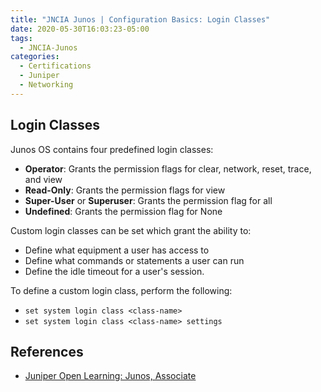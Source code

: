 ```yaml
---
title: "JNCIA Junos | Configuration Basics: Login Classes"
date: 2020-05-30T16:03:23-05:00
tags:
  - JNCIA-Junos
categories:
  - Certifications
  - Juniper
  - Networking
---
```

## Login Classes

Junos OS contains four predefined login classes:

* **Operator**: Grants the permission flags for clear, network, reset, trace, and view
* **Read-Only**: Grants the permission flags for view
* **Super-User** or **Superuser**: Grants the permission flag for all
* **Undefined**: Grants the permission flag for None

Custom login classes can be set which grant the ability to:

* Define what equipment a user has access to
* Define what commands or statements a user can run
* Define the idle timeout for a user's session.

To define a custom login class, perform the following:

* `set system login class <class-name>`
* `set system login class <class-name> settings`

## References

* [Juniper Open Learning: Junos, Associate](https://cloud.contentraven.com/junosgenius/learningpath-detail/1004/3/0/1)
